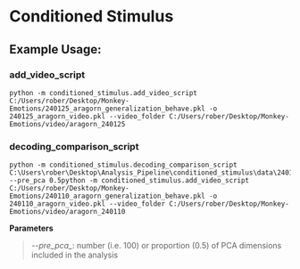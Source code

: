 # Conditioned Stimulus

## Example Usage:

### add_video_script

```
python -m conditioned_stimulus.add_video_script C:/Users/rober/Desktop/Monkey-Emotions/240125_aragorn_generalization_behave.pkl -o 240125_aragorn_video.pkl --video_folder C:/Users/rober/Desktop/Monkey-Emotions/video/aragorn_240125
```

### decoding_comparison_script

```
python -m conditioned_stimulus.decoding_comparison_script C:\Users\rober\Desktop\Analysis_Pipeline\conditioned_stimulus\data\240110_aragorn_video.pkl --pre_pca 0.5python -m conditioned_stimulus.add_video_script C:/Users/rober/Desktop/Monkey-Emotions/240110_aragorn_generalization_behave.pkl -o 240110_aragorn_video.pkl --video_folder C:/Users/rober/Desktop/Monkey-Emotions/video/aragorn_240110
```

**Parameters**

> *--pre_pca_*: number (i.e. 100) or proportion (0.5) of PCA dimensions included in the analysis